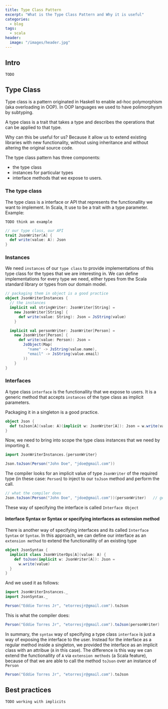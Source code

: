 ```yaml
---
title: Type Class Pattern
excerpt: "What is the Type Class Pattern and Why it is useful"
categories:
  - blog
tags:
  - scala
header:
  image: "/images/header.jpg"
---
```


## Intro

`TODO`

## Type Class

Type class is a pattern originated in Haskell to enable ad-hoc polymorphism (aka overloading in OOP). In OOP languages we used to have polimorphysm by subtyping.

A type class is a trait that takes a type and describes the operations that can be applied to that type.

Why can this be useful for us? Because it allow us to extend existing libraries with new functionality, without using inheritance and without altering the original source code.

The type class pattern has three components:

* the type class
* instances for particular types
* interface methods that we expose to users.

### The type class

The type class is a interface or API that represents the functionallity we want to implement. In Scala, It use to be a trait with a type parameter. Example:

`TODO think an example`

``` scala
// our type class, our API
trait JsonWriter[A] {
  def write(value: A): Json
}
```

### Instances

We need `instances` of our `type class` to provide implementations of this type class for the types that we are interesting in. We can define implementations for every type we need, either types from the Scala standard library or types from our domain model.

``` scala
// packaging them in object is a good practice
object JsonWriterInstances {
  // the instances
  implicit val stringWriter: JsonWriter[String] =
    new JsonWriter[String] {
      def write(value: String): Json = JsString(value)
    }

  implicit val personWriter: JsonWriter[Person] =
    new JsonWriter[Person] {
      def write(value: Person): Json =
        JsObject(Map(
          "name" -> JsString(value.name),
          "email" -> JsString(value.email)
        ))
    }
}
```

### Interfaces

A type class `interface` is the functionallity that we expose to users. It is a generic method that accepts `instances` of the type class as implicit parameters.

Packaging it in a singleton is a good practice.

``` scala
object Json {
  def toJson[A](value: A)(implicit w: JsonWriter[A]): Json = w.write(value)
}
```

Now, we need to bring into scope the type class instances that we need by importing it.

``` scala
import JsonWriterInstances.{personWriter}

Json.toJson(Person("John Doe", "jdoe@gmail.com"))
```

The compiler looks for an implicit value of type `JsonWriter` of the required type (in these case: `Person`) to inject to our `toJson` method and perform the call.

``` scala
// what the compiler does
Json.toJson(Person("John Doe", "jdoe@gmail.com"))(personWriter)   // gets personWriter from the scope and add it to the method invocation, otherwise, compilation fails.
```

These way of specifying the interface is called `Interface Object`

#### Interface Syntax or Syntax or specifying interfaces as extension method

There is another way of specifying interfaces and its called `Interface Syntax` or `Syntax`. In this approach, we can define our interface as an `extension method` to extend the functionallity of an existing type

``` scala
object JsonSyntax {
  implicit class JsonWriterOps[A](value: A) {
    def toJson(implicit w: JsonWriter[A]): Json =
      w.write(value)
  }
}
```

And we used it as follows:

``` scala
import JsonWriterInstances._
import JsonSyntax._

Person("Eddie Torres Jr", "etorresjr@gmail.com").toJson
```

This is what the compiler does:

``` scala
Person("Eddie Torres Jr", "etorresjr@gmail.com").toJson(personWriter)       // again, the compiler looks for a JsonWriter of the required type in the scope
```

In summary, the `syntax` way of specifying a type class `interface` is just a way of exposing the interface to the user. Instead for the interface as a regular method inside a singleton, we provided the interface as an implicit class with an attribue (`A` in this case). The difference is this way we can extend the functionallity of `A` via `extension methods` (a Scala feature), because of that we are able to call the method `toJson` over an instance of `Person`

``` scala
Person("Eddie Torres Jr", "etorresjr@gmail.com").toJson
```

## Best practices

`TODO working with implicits`
